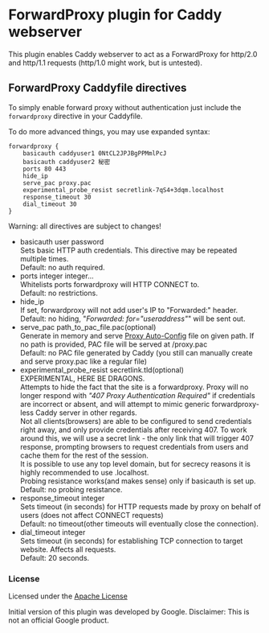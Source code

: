 # ForwardProxy plugin for Caddy webserver
 
This plugin enables Caddy webserver to act as a ForwardProxy for http/2.0 and http/1.1 requests
(http/1.0 might work, but is untested).

## ForwardProxy Caddyfile directives
To simply enable forward proxy without authentication just include the ```forwardproxy``` directive in your Caddyfile.

To do more advanced things, you may use expanded syntax:
```
forwardproxy {
    basicauth caddyuser1 0NtCL2JPJBgPPMmlPcJ
    basicauth caddyuser2 秘密
    ports 80 443
    hide_ip
    serve_pac proxy.pac
    experimental_probe_resist secretlink-7qS4+3dqm.localhost
    response_timeout 30
    dial_timeout 30
}
```
Warning: all directives are subject to changes!
* basicauth user password  
Sets basic HTTP auth credentials. This directive may be repeated multiple times.  
Default: no auth required.
* ports integer integer...  
Whitelists ports forwardproxy will HTTP CONNECT to.  
Default: no restrictions.
* hide_ip  
If set, forwardproxy will not add user's IP to "Forwarded:" header.  
Default: no hiding, "_Forwarded: for="useraddress"_" will be sent out.
* serve_pac path_to_pac_file.pac(optional)  
Generate in memory and serve [Proxy Auto-Config](https://en.wikipedia.org/wiki/Proxy_auto-config) file on given path.
If no path is provided, PAC file will be served at /proxy.pac  
Default: no PAC file generated by Caddy (you still can manually create and serve proxy.pac like a regular file)
* experimental_probe_resist secretlink.tld(optional)  
EXPERIMENTAL, HERE BE DRAGONS.  
Attempts to hide the fact that the site is a forwardproxy.
Proxy will no longer respond with _"407 Proxy Authentication Required"_ if credentials are incorrect or absent,
and will attempt to mimic generic forwardproxy-less Caddy server in other regards.  
Not all clients(browsers) are able to be configured to send credentials right away,
and only provide credentials after receiving 407.
To work around this, we will use a secret link - the only link that will trigger 407 response,
prompting browsers to request credentials from users and cache them for the rest of the session.  
It is possible to use any top level domain, but for secrecy reasons it is highly recommended to use .localhost.  
Probing resistance works(and makes sense) only if basicauth is set up.  
Default: no probing resistance.
* response_timeout integer  
Sets timeout (in seconds) for HTTP requests made by proxy on behalf of users (does not affect CONNECT requests)  
Default: no timeout(other timeouts will eventually close the connection).
* dial_timeout integer  
Sets timeout (in seconds) for establishing TCP connection to target website. Affects all requests.  
Default: 20 seconds.

### License
Licensed under the [Apache License](LICENSE)

Initial version of this plugin was developed by Google.
Disclaimer: This is not an official Google product.
